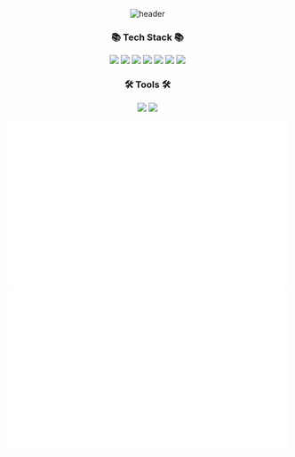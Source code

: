 <div align="center">

![header](https://capsule-render.vercel.app/api?type=Waving&text=piaoRuizhen&fontSize=50&height=200&desc=ParkYeJin&color=DB9CFF&fontColor=F5F5F5&fontAlign=50%&fontAlignY=30&descAlign=50%&descAlignY=50)


 <h3 align="center">📚 Tech Stack 📚</h3>

  <img src="https://img.shields.io/badge/HTML-E34F26?style=flat&logo=HTML5&logoColor=white"/></a>
  <img src="https://img.shields.io/badge/CSS-1572B6?style=flat&logo=CSS3&logoColor=white"/></a>
  <img src="https://img.shields.io/badge/JavaScript-F7DF1E?style=flat&logo=JavaScript&logoColor=000000"/></a>
  <img src="https://img.shields.io/badge/MySQL-4479A1?style=flat&logo=MySQL&logoColor=white"/></a>
  <img src="https://img.shields.io/badge/JSP-FF7F00?style=flat&logo=JSP&logoColor=white"/></a>
  <img src="https://img.shields.io/badge/Java-007396?style=flat&logo=Java&logoColor=white"/></a>
  <img src="https://img.shields.io/badge/Spring-6DB33F?style=flat&logo=Spring&logoColor=white"/></a>

 <h3 align"center"> 🛠 Tools 🛠 </h3>
 
  <img src="https://img.shields.io/badge/Visual Studio Code-007ACC?style=flat&logo=Visual Studio Code&logoColor=white"/></a>
  <img src="https://img.shields.io/badge/Eclipse IDE-2C2255?style=flat&logo=Eclipse IDE&logoColor=white"/></a>


![](https://github.com/piaoRuizhen/github-stats-transparent/blob/output/generated/overview.svg)
![](https://github.com/piaoRuizhen/github-stats-transparent/blob/output/generated/languages.svg)

</div>
